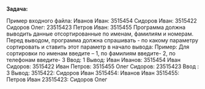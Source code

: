 **Задача:**

Пример входного файла:
Иванов Иван: 3515454
Сидоров Иван: 3515422
Сидоров Олег: 23515423
Петров Иван: 3515455
Программа должна выводить данные отсортированные по именам, фамилиям и номерам. Перед выводом, программа должна спрашивать - по какому параметру сортировать и ставить этот параметр в начало вывода:
Пример:
Для сортировки по именам введите – 1, по фамилиям введите- 2, по телефонам введите- 3
Ввод: 1
Вывод:
Иван Иванов: 3515454
Иван Сидоров: 3515422
Иван Петров: 3515455
Олег Сидоров: 23515423
Ввод : 3
Вывод:
3515422: Сидоров Иван
3515454: Иванов Иван
3515455: Петров Иван
23515423: Сидоров Олег
